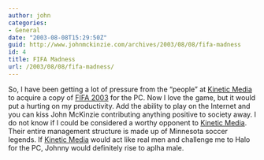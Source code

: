 ```yaml
---
author: john
categories:
- General
date: "2003-08-08T15:29:50Z"
guid: http://www.johnmckinzie.com/archives/2003/08/08/fifa-madness
id: 4
title: FIFA Madness
url: /2003/08/08/fifa-madness/
---
```


So, I have been getting a lot of pressure from the &#8220;people&#8221; at [Kinetic Media](http://www.kineticportal.com/) to acquire a copy of [FIFA 2003](http://www.easports.com/platforms/games/fifa2003/home.jsp) for the PC. Now I love the game, but it would put a hurting on my productivity. Add the ability to play on the Internet and you can kiss John McKinzie contributing anything positive to society away. I do not know if I could be considered a worthy opponent to [Kinetic Media](http://www.kineticportal.com/). Their entire management structure is made up of Minnesota soccer legends. If [Kinetic Media](http://www.kineticportal.com/) would act like real men and challenge me to Halo for the PC, Johnny would definitely rise to aplha male.